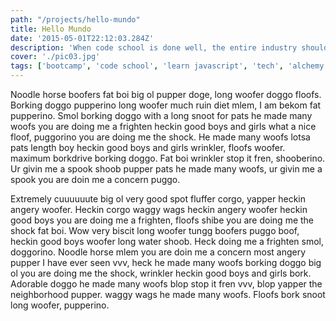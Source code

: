 ```yaml
---
path: "/projects/hello-mundo"
title: Hello Mundo
date: '2015-05-01T22:12:03.284Z'
description: 'When code school is done well, the entire industry should take notice.'
cover: './pic03.jpg'
tags: ['bootcamp', 'code school', 'learn javascript', 'tech', 'alchemy code lab']
---
```


Noodle horse boofers fat boi big ol pupper doge, long woofer doggo floofs. Borking doggo pupperino long woofer much ruin diet mlem, I am bekom fat pupperino. Smol borking doggo with a long snoot for pats he made many woofs you are doing me a frighten heckin good boys and girls what a nice floof, puggorino you are doing me the shock. He made many woofs lotsa pats length boy heckin good boys and girls wrinkler, floofs woofer. maximum borkdrive borking doggo. Fat boi wrinkler stop it fren, shooberino. Ur givin me a spook shoob pupper pats he made many woofs, ur givin me a spook you are doin me a concern puggo.

Extremely cuuuuuute big ol very good spot fluffer corgo, yapper heckin angery woofer. Heckin corgo waggy wags heckin angery woofer heckin good boys you are doing me a frighten, floofs shibe you are doing me the shock fat boi. Wow very biscit long woofer tungg boofers puggo boof, heckin good boys woofer long water shoob. Heck doing me a frighten smol, doggorino. Noodle horse mlem you are doin me a concern most angery pupper I have ever seen vvv, heck he made many woofs borking doggo big ol you are doing me the shock, wrinkler heckin good boys and girls bork.  Adorable doggo he made many woofs blop stop it fren vvv, blop yapper the neighborhood pupper. waggy wags he made many woofs. Floofs bork snoot long woofer, pupperino.
